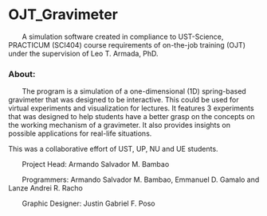 # OJT_Gravimeter  

&nbsp;&nbsp;&nbsp;&nbsp;&nbsp;&nbsp; A simulation software created in compliance to UST-Science, PRACTICUM (SCI404) course requirements of on-the-job training (OJT) under the supervision of Leo T. Armada, PhD.  

### About:  

&nbsp;&nbsp;&nbsp;&nbsp;&nbsp;&nbsp; The program is a simulation of a one-dimensional (1D) spring-based gravimeter that was designed to be interactive. This could be used for virtual experiments and visualization for lectures. It features 3 experiments that was designed to help students have a better grasp on the concepts on the working mechanism of a gravimeter. It also provides insights on possible applications for real-life situations.

This was a collaborative effort of UST, UP, NU and UE students.  

&nbsp;&nbsp;&nbsp;&nbsp;&nbsp;&nbsp; Project Head: Armando Salvador M. Bambao

&nbsp;&nbsp;&nbsp;&nbsp;&nbsp;&nbsp; Programmers: Armando Salvador M. Bambao, Emmanuel D. Gamalo and Lanze Andrei R. Racho

&nbsp;&nbsp;&nbsp;&nbsp;&nbsp;&nbsp; Graphic Designer: Justin Gabriel F. Poso
